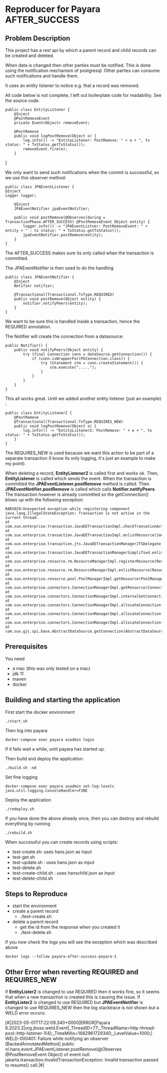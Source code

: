 # Reproducer for Payara AFTER_SUCCESS

## Problem Description

This project has a rest api by which a parent record and child records can be created and deleted. 

When data is changed then other parties must be notified. This is done using the notification mechanism of postgresql.
Other parties can consume such notifications and handle them.

It uses an entity listener to notice e.g. that a record was removed.

All code below is not complete, I left out boilerplate code for readability. See the source code.

    public class EntityListener {
        @Inject
        @PostRemoveEvent
        private Event<Object> removeEvent;
    
        @PostRemove
        public void logPostRemove(Object o) {
            log.info(() -> "EntityListener: PostRemove: " + o + ", tx status: " + TxStatus.getTxStatus());
            removeEvent.fire(o);
        }
 }

We only want to send such notifications when the commit is successful, so we use this observer method:

    public class JPAEventListener {
    @Inject
    Logger logger;
    
        @Inject
        JPAEventNotifier jpaEventNotifier;
    
        public void postRemove(@Observes(during = TransactionPhase.AFTER_SUCCESS) @PostRemoveEvent Object entity) {
            logger.info(() -> "JPAEventListner: PostRemoveEvent: " + entity + " : tx status: " + TxStatus.getTxStatus());
            jpaEventNotifier.postRemove(entity);
        }
    }

The AFTER_SUCCESS makes sure its only called when the transaction is committed.

The JPAEventNotifier is then used to do the handling

    public class JPAEventNotifier {
        @Inject
        Notifier notifier;
    
        @Transactional(Transactional.TxType.REQUIRED)
        public void postRemove(Object entity) {
            notifier.notifyPeers(entity);
        }
    }

We want to be sure this is handled inside a transaction, hence the REQUIRED annotation.

The Notifier will create the connection from a datasource:

    public Notifier() {
        public void notifyPeers(Object entity) {
            try (final Connection conn = dataSource.getConnection()) {
                if (conn.isWrapperFor(PGConnection.class)) {
                    try (Statement stm = conn.createStatement()) {
                        stm.execute(".....");
                    }
                }
            }
        }
    }

This all works great. Until we added another entity listener (just an example) :

    public class EntityListener2 {
        @PostRemove
        @Transactional(Transactional.TxType.REQUIRES_NEW)
        public void logPostRemove(Object o) {
            log.info(() -> "EntityListener2: PostRemove: " + o + ", tx status: " + TxStatus.getTxStatus());
        }
    }

The REQUIRES_NEW is used because we want this action to be part of a separate transaction (I know its only logging, it's just an example to make my point).

When deleting a record, **EntityListener2** is called first and works ok. Then, **EntityListener** is called which sends the event.
When the transaction is committed the **JPAEventListener.postRemove** method is called.
Then **JPAEventNotifier.postRemove** is called which calls **Notifier.notifyPeers**.
The transaction however is already committed so the getConnection() blows up with the following exception:

    RAR5029:Unexpected exception while registering component
    java.lang.IllegalStateException: Transaction is not active in the current thread.
    at com.sun.enterprise.transaction.JavaEETransactionImpl.checkTransationActive(JavaEETransactionImpl.java:756)
    at com.sun.enterprise.transaction.JavaEETransactionImpl.enlistResource(JavaEETransactionImpl.java:692)
    at com.sun.enterprise.transaction.jts.JavaEETransactionManagerJTSDelegate.enlistDistributedNonXAResource(JavaEETransactionManagerJTSDelegate.java:298)
    at com.sun.enterprise.transaction.JavaEETransactionManagerSimplified.enlistResource(JavaEETransactionManagerSimplified.java:469)
    at com.sun.enterprise.resource.rm.ResourceManagerImpl.registerResource(ResourceManagerImpl.java:152)
    at com.sun.enterprise.resource.rm.ResourceManagerImpl.enlistResource(ResourceManagerImpl.java:112)
    at com.sun.enterprise.resource.pool.PoolManagerImpl.getResource(PoolManagerImpl.java:211)
    at com.sun.enterprise.connectors.ConnectionManagerImpl.getResource(ConnectionManagerImpl.java:360)
    at com.sun.enterprise.connectors.ConnectionManagerImpl.internalGetConnection(ConnectionManagerImpl.java:307)
    at com.sun.enterprise.connectors.ConnectionManagerImpl.allocateConnection(ConnectionManagerImpl.java:196)
    at com.sun.enterprise.connectors.ConnectionManagerImpl.allocateConnection(ConnectionManagerImpl.java:171)
    at com.sun.enterprise.connectors.ConnectionManagerImpl.allocateConnection(ConnectionManagerImpl.java:166)
    at com.sun.gjc.spi.base.AbstractDataSource.getConnection(AbstractDataSource.java:113)

## Prerequisites ##

You need

* a mac (this was only tested on a mac)
* jdk 11
* maven
* docker

## Building and starting the application

First start the docker environment

    ./start.sh

Then log into payara

    docker-compose exec payara asadmin login

If it fails wait a while, until payara has started up.

Then build and deploy the application:

    ./build.sh -nd

Set fine logging

    docker-compose exec payara asadmin set-log-levels java.util.logging.ConsoleHandler=FINE

Deploy the application

    ./redeploy.sh

If you have done the above already once, then you can destroy and rebuild everything by running

    ./rebuild.sh

When successful you can create records using scripts:

* test-create.sh: uses hans.json as input
* test-get.sh <parent id>
* test-update.sh <parent id> : uses hans.json as input
* test-delete.sh <parent id>
* test-create-child.sh <parent id> : uses hanschild.json as input
* test-delete-child.sh <parent id> <child id>

## Steps to Reproduce

* start the environment
* create a parent record
  * ./test-create.sh
* delete a parent record
  * get the id from the response when you created it
  * ./test-delete.sh <parent id>

If you now check the logs you will see the exception which was described above

    docker logs --follow payara-after-success-payara-1

## Other Error when reverting REQUIRED and REQUIRES_NEW

If **EntityLister2** is changed to use REQUIRED then it works fine, so it seems that when a new transaction is created this is causing the issue.
If **EntityLister2** is changed to use REQUIRED but **JPAEventNotifier** is changed to use REQUIRES_NEW then the big stacktrace is not shown but
a WELD error occurs:

  [#|2023-05-01T17:22:09.340+0000|ERROR|Payara 6.2023.2|org.jboss.weld.Event|_ThreadID=77;_ThreadName=http-thread-pool::http-listener-1(4);_TimeMillis=1682961729340;_LevelValue=1000;|
  WELD-000401: Failure while notifying an observer [BackedAnnotatedMethod] public nl.hans.event.JPAEventListener.postRemove(@Observes @PostRemoveEvent Object) of event null.
  jakarta.transaction.InvalidTransactionException: Invalid transaction passed to resume() call.|#]





